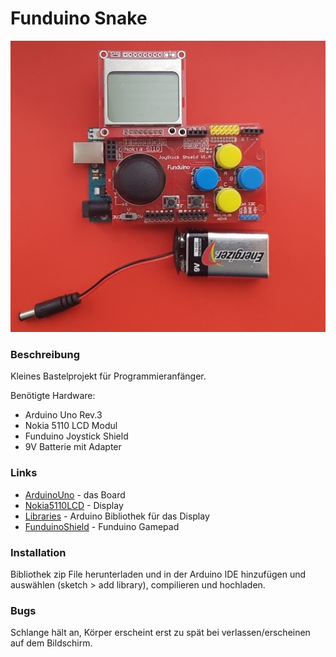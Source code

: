 # Funduino Snake

![](./files/img/funduino.jpg "Funduino Shield")

### Beschreibung

Kleines Bastelprojekt für Programmieranfänger.

Benötigte Hardware:
* Arduino Uno Rev.3
* Nokia 5110 LCD Modul
* Funduino Joystick Shield
* 9V Batterie mit Adapter

### Links

* [ArduinoUno] - das Board
* [Nokia5110LCD] - Display
* [Libraries] - Arduino Bibliothek für das Display
* [FunduinoShield] - Funduino Gamepad

### Installation
Bibliothek zip File herunterladen und in der Arduino IDE hinzufügen und auswählen (sketch > add library), compilieren und hochladen.

### Bugs
Schlange hält an, Körper erscheint erst zu spät bei verlassen/erscheinen auf dem Bildschirm.

[ArduinoUno]: <https://www.reichelt.de/arduino-uno-rev-3-dip-variante-atmega328-usb-arduino-uno-dip-p154902.html>
[Nokia5110LCD]: <https://www.amazon.de/gp/product/B00MTH3AEK>
[Libraries]: <http://www.rinkydinkelectronics.com/library.php?id=48>
[FunduinoShield]: <https://www.amazon.de/gp/product/B00HTU5WW0> 
